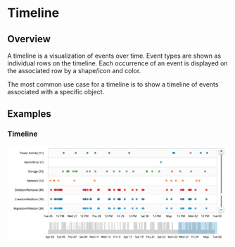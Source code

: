# Timeline

## Overview

A timeline is a visualization of events over time.  Event types are shown as individual rows on the timeline.  Each occurrence of an event is displayed on the associated row by a shape/icon and color.

The most common use case for a timeline is to show a timeline of events associated with a specific object.

## Examples

### Timeline
![Image of card title](img/timeline.png)
